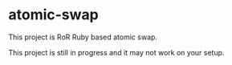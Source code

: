 # atomic-swap

This project is RoR Ruby based atomic swap.

This project is still in progress and it may not work on your setup.





